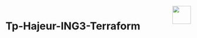 <a href="https://terraform.io">
    <img src="https://mrkzgulfup.com/download462007.html" align="right" height="50" />
</a>


# Tp-Hajeur-ING3-Terraform


